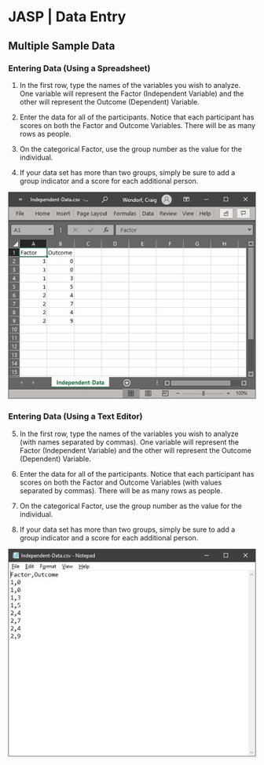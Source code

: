 # JASP | Data Entry

## Multiple Sample Data 

### Entering Data (Using a Spreadsheet)

1. In the first row, type the names of the variables you wish to analyze. One variable will represent the Factor (Independent Variable) and the other will represent the Outcome (Dependent) Variable.

2. Enter the data for all of the participants. Notice that each participant has scores on both the Factor and Outcome Variables. There will be as many rows as people. 

3. On the categorical Factor, use the group number as the value for the individual.

4. If your data set has more than two groups, simply be sure to add a group indicator and a score for each additional person.

<p align="center"><kbd><img src="multiple1.png"></kbd></p>

### Entering Data (Using a Text Editor)

5. In the first row, type the names of the variables you wish to analyze (with names separated by commas). One variable will represent the Factor (Independent Variable) and the other will represent the Outcome (Dependent) Variable.

6. Enter the data for all of the participants. Notice that each participant has scores on both the Factor and Outcome Variables (with values separated by commas). There will be as many rows as people. 

7. On the categorical Factor, use the group number as the value for the individual.

8. If your data set has more than two groups, simply be sure to add a group indicator and a score for each additional person.

<p align="center"><kbd><img src="multiple2.png"></kbd></p>
